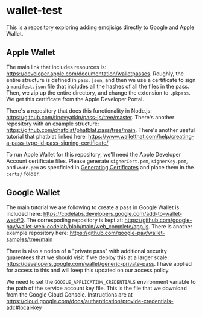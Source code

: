 # wallet-test

This is a repository exploring adding emojisigs directly to Google and Apple Wallet.

## Apple Wallet

The main link that includes resources is: https://developer.apple.com/documentation/walletpasses. Roughly, the entire structure is defined in `pass.json`, and then we use a certificate to sign a `manifest.json` file that includes all the hashes of all the files in the pass. Then, we zip up the entire directory, and change the extension to `.pkpass`. We get this certificate from the Apple Developer Portal.

There's a repository that does this functionality in Node.js: https://github.com/tinovyatkin/pass-js/tree/master. There's another repository with an example structure: https://github.com/phatblat/phatblat.pass/tree/main. There's another useful tutorial that phatblat linked here: https://www.walletthat.com/help/creating-a-pass-type-id-pass-signing-certificate/

To run Apple Wallet for this repository, we'll need the Apple Developer Account certificate files. Please generate `signerCert.pem`, `signerKey.pem`, and `wwdr.pem` as specficied in [Generating Certificates](https://github.com/alexandercerutti/passkit-generator/wiki/Generating-Certificates) and place them in the `certs/` folder.

## Google Wallet

The main tutorial we are following to create a pass in Google Wallet is included here: https://codelabs.developers.google.com/add-to-wallet-web#0. The correspoding repository is kept at: https://github.com/google-pay/wallet-web-codelab/blob/main/web_complete/app.js. There is another example repository here: https://github.com/google-pay/wallet-samples/tree/main

There is also a notion of a "private pass" with additional security guarentees that we should visit if we deploy this at a larger scale: https://developers.google.com/wallet/generic-private-pass. I have applied for access to this and will keep this updated on our access policy.

We need to set the `GOOGLE_APPLICATION_CREDENTIALS` environment variable to the path of the service account key file. This is the file that we download from the Google Cloud Console. Instructions are at https://cloud.google.com/docs/authentication/provide-credentials-adc#local-key
